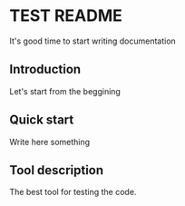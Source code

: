 # TEST README
 It's good time to start writing documentation

## Introduction
Let's start from the beggining

## Quick start
Write here something

## Tool description
The best tool for testing the code.
